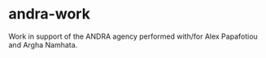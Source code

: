 # andra-work
Work in support of the ANDRA agency performed with/for Alex Papafotiou and Argha Namhata.

